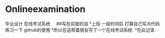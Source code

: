 # Onlineexamination
毕业设计 在线考试系统
 
 
##写在前面的话
*上班 一段时间后 打算自己写点代码 练习一下 github的使用
*所以在这帮着朋友写了一个在线考试系统.
*在此记录.
